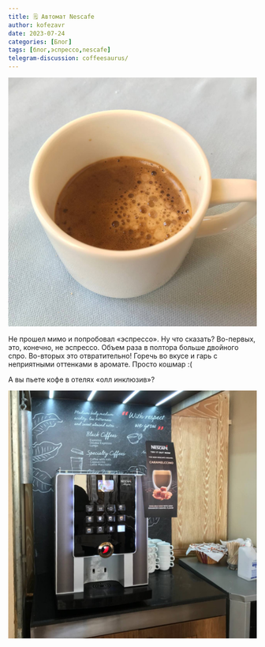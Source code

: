 ```yaml
---
title: 🗒 Автомат Nescafe
author: kofezavr
date: 2023-07-24
categories: [Блог]
tags: [блог,эспрессо,nescafe]
telegram-discussion: coffeesaurus/
--- 
```

![Автомат Nescafe](/assets/img/posts/23/07/nescafe-1.jpg)

Не прошел мимо и попробовал «эспрессо». Ну что сказать? Во-первых, это, конечно, не эспрессо. Объем раза в полтора больше двойного спро. Во-вторых это отвратительно! Горечь во вкусе и гарь с неприятными оттенками в аромате. Просто кошмар :(

А вы пьете кофе в отелях «олл инклюзив»?

![Автомат Nescafe](/assets/img/posts/23/07/nescafe-2.jpg)